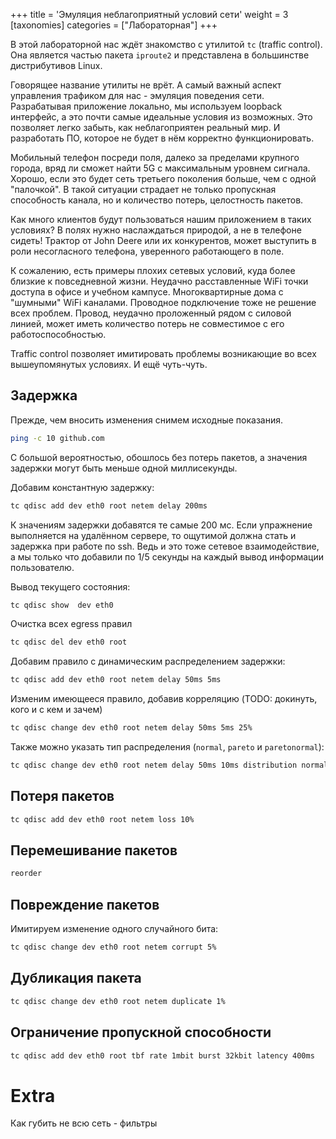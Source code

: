 +++
title = 'Эмуляция неблагоприятный условий сети'
weight = 3
[taxonomies]
categories = ["Лабораторная"]
+++

В этой лабораторной нас ждёт знакомство с утилитой `tc` (traffic control).
Она является частью пакета `iproute2` и представлена в большинстве дистрибутивов Linux.

Говорящее название утилиты не врёт.
А самый важный аспект управления трафиком для нас - эмуляция поведения сети.
Разрабатывая приложение локально, мы используем loopback интерфейс, а это почти самые идеальные условия из возможных.
Это позволяет легко забыть, как неблагоприятен реальный мир.
И разработать ПО, которое не будет в нём корректно функционировать.

Мобильный телефон посреди поля, далеко за пределами крупного города, вряд ли сможет найти 5G с максимальным уровнем сигнала.
Хорошо, если это будет сеть третьего поколения больше, чем с одной "палочкой".
В такой ситуации страдает не только пропускная способность канала, но и количество потерь, целостность пакетов.

Как много клиентов будут пользоваться нашим приложением в таких условиях?
В полях нужно наслаждаться природой, а не в телефоне сидеть!
Трактор от John Deere или их конкурентов, может выступить в роли несогласного телефона, уверенного работающего в поле.

К сожалению, есть примеры плохих сетевых условий, куда более близкие к повседневной жизни.
Неудачно расставленные WiFi точки доступа в офисе и учебном кампусе.
Многоквартирные дома с "шумными" WiFi каналами.
Проводное подключение тоже не решение всех проблем.
Провод, неудачно проложенный рядом с силовой линией, может иметь количество потерь не совместимое с его работоспособностью.

Traffic control позволяет имитировать проблемы возникающие во всех вышеупомянутых условиях.
И ещё чуть-чуть.

## Задержка

Прежде, чем вносить изменения снимем исходные показания.

``` sh
ping -c 10 github.com
```

C большой вероятностью, обошлось без потерь пакетов, а значения задержки могут быть меньше одной миллисекунды.

Добавим константную задержку:

```sh
tc qdisc add dev eth0 root netem delay 200ms
```

К значениям задержки добавятся те самые 200 мс.
Если упражнение выполняется на удалённом сервере, то ощутимой должна стать и задержка при работе по ssh.
Ведь и это тоже сетевое взаимодействие, а мы только что добавили по 1/5 секунды на каждый вывод информации пользователю.

Вывод текущего состояния:

```sh
tc qdisc show  dev eth0
```

Очистка всех egress правил

```sh
tc qdisc del dev eth0 root
```

Добавим правило с динамическим распределением задержки:

```sh
tc qdisc add dev eth0 root netem delay 50ms 5ms
```

Изменим имеющееся правило, добавив корреляцию (TODO: докинуть, кого и с кем и зачем)
```sh
tc qdisc change dev eth0 root netem delay 50ms 5ms 25%
```

Также можно указать тип распределения (`normal`, `pareto` и `paretonormal`):

```sh
tc qdisc change dev eth0 root netem delay 50ms 10ms distribution normal
```

## Потеря пакетов

```sh
tc qdisc add dev eth0 root netem loss 10%
```

## Перемешивание пакетов

```sh
reorder
```

## Повреждение пакетов

Имитируем изменение одного случайного бита:

```sh
tc qdisc change dev eth0 root netem corrupt 5%
```

## Дyбликация пакета

```sh
tc qdisc change dev eth0 root netem duplicate 1%
```

## Ограничение пропускной способности

```sh
tc qdisc add dev eth0 root tbf rate 1mbit burst 32kbit latency 400ms
```

# Extra

Как губить не всю сеть - фильтры
